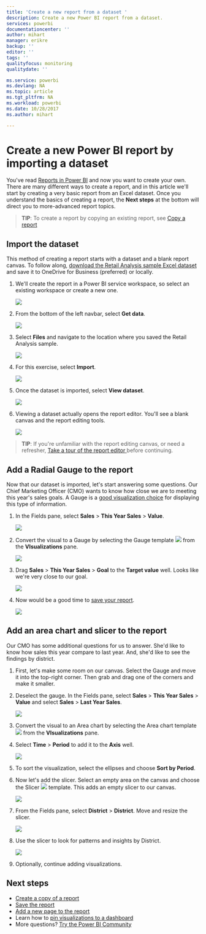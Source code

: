 ```yaml
---
title: 'Create a new report from a dataset '
description: Create a new Power BI report from a dataset.
services: powerbi
documentationcenter: ''
author: mihart
manager: erikre
backup: ''
editor: ''
tags: ''
qualityfocus: monitoring
qualitydate: ''

ms.service: powerbi
ms.devlang: NA
ms.topic: article
ms.tgt_pltfrm: NA
ms.workload: powerbi
ms.date: 10/28/2017
ms.author: mihart

---
```

# Create a new Power BI report by importing a dataset
You've read [Reports in Power BI](powerbi-service-reports.md) and now you want to create your own. There are many different ways to create a report, and in this article we'll start by creating a very basic report from an Excel dataset. Once you understand the basics of creating a report, the **Next steps** at the bottom will direct you to more-advanced report topics.  

> **TIP**: To create a report by copying an existing report, see [Copy a report](powerbi-service-copy-a-report.md)
> 
> 

## Import the dataset
This method of creating a report starts with a dataset and a blank report canvas. To follow along, [download the Retail Analysis sample Excel dataset](http://go.microsoft.com/fwlink/?LinkId=529778) and save it to OneDrive for Business (preferred) or locally.

1. We'll create the report in a Power BI service workspace, so select an existing workspace or create a new one.
   
   ![](media/powerbi-service-create-a-new-report/power-bi-workspaces2.png)
2. From the bottom of the left navbar, select **Get data**.
   
   ![](media/powerbi-service-create-a-new-report/power-bi-get-data3.png)
3. Select **Files** and navigate to the location where you saved the Retail Analysis sample.
   
    ![](media/powerbi-service-create-a-new-report/power-bi-select-files.png)
4. For this exercise, select **Import**.
   
   ![](media/powerbi-service-create-a-new-report/power-bi-import.png)
5. Once the dataset is imported, select **View dataset**.
   
   ![](media/powerbi-service-create-a-new-report/power-bi-view-dataset.png)
6. Viewing a dataset actually opens the report editor.  You'll see a blank canvas and the report editing tools.
   
   ![](media/powerbi-service-create-a-new-report/power-bi-blank-report.png)

> **TIP**: If you're unfamiliar with the report editing canvas, or need a refresher, [Take a tour of the report editor ](powerbi-service-the-report-editor-take-a-tour.md) before continuing.
> 
> 

## Add a Radial Gauge to the report
Now that our dataset is imported, let's start answering some questions.  Our Chief Marketing Officer (CMO) wants to know how close we are to meeting this year's sales goals. A Gauge is a [good visualization choice](powerbi-service-visualizations-for-reports.md) for displaying this type of information.

1. In the Fields pane, select **Sales** > **This Year Sales** > **Value**.
   
    ![](media/powerbi-service-create-a-new-report/power-bi-report-step1.png)
2. Convert the visual to a Gauge by selecting the Gauge template ![](media/powerbi-service-create-a-new-report/powerbi-gauge-icon.png) from the **VIsualizations** pane.
   
    ![](media/powerbi-service-create-a-new-report/power-bi-report-step2.png)
3. Drag **Sales** > **This Year Sales** > **Goal** to the **Target value** well. Looks like we're very close to our goal.
   
    ![](media/powerbi-service-create-a-new-report/power-bi-report-step3.png)
4. Now would be a good time to [save your report](powerbi-service-save-a-report.md).
   
   ![](media/powerbi-service-create-a-new-report/powerbi-save.png)

## Add an area chart and slicer to the report
Our CMO has some additional questions for us to answer. She'd like to know how sales this year compare to last year. And, she'd like to see the findings by district.

1. First, let's make some room on our canvas. Select the Gauge and move it into the top-right corner. Then grab and drag one of the corners and make it smaller.
2. Deselect the gauge. In the Fields pane, select **Sales** > **This Year Sales** > **Value** and select **Sales** > **Last Year Sales**.
   
    ![](media/powerbi-service-create-a-new-report/power-bi-report-step4.png)
3. Convert the visual to an Area chart by selecting the Area chart template ![](media/powerbi-service-create-a-new-report/power-bi-areachart-icon.png) from the **VIsualizations** pane.
4. Select **Time** > **Period** to add it to the **Axis** well.
   
    ![](media/powerbi-service-create-a-new-report/power-bi-report-step5.png)
5. To sort the visualization, select the ellipses and choose **Sort by Period**.
6. Now let's add the slicer. Select an empty area on the canvas and choose the Slicer ![](media/powerbi-service-create-a-new-report/power-bi-slicer-icon.png)    template. This adds an empty slicer to our canvas.
   
    ![](media/powerbi-service-create-a-new-report/power-bi-report-step6.png)    
7. From the Fields pane, select **District** > **District**. Move and resize the slicer.
   
    ![](media/powerbi-service-create-a-new-report/power-bi-report-step7.png)  
8. Use the slicer to look for patterns and insights by District.
   
   ![](media/powerbi-service-create-a-new-report/power-bi-slicer-video2.gif)  
9. Optionally, continue adding visualizations.

## Next steps
* [Create a copy of a report](powerbi-service-copy-a-report.md)
* [Save the report](powerbi-service-save-a-report.md)    
* [Add a new page to the report](powerbi-service-add-a-page-to-a-report.md)  
* Learn how to [pin visualizations to a dashboard](powerbi-service-pin-a-tile-to-a-dashboard-from-a-report.md)    
* More questions? [Try the Power BI Community](http://community.powerbi.com/)

